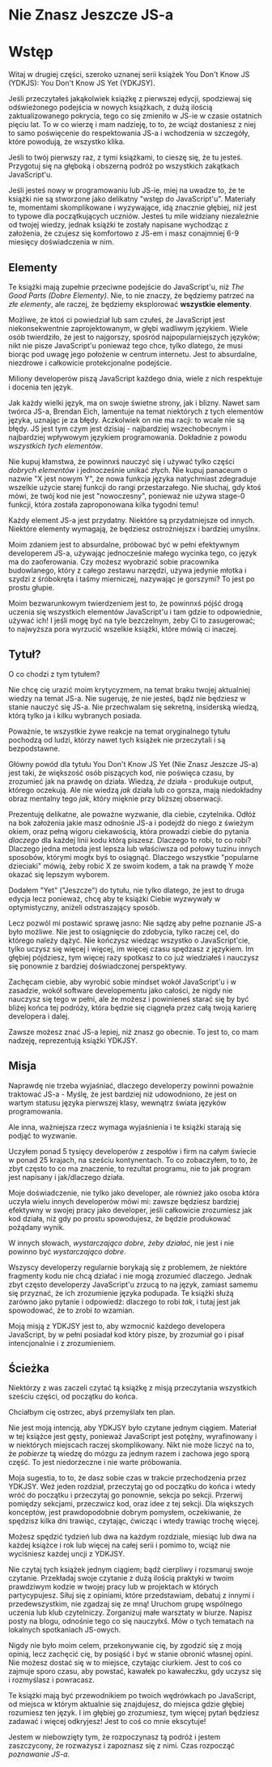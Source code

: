 # Nie Znasz Jeszcze JS-a
# Wstęp

Witaj w drugiej części, szeroko uznanej serii książek You Don't
Know JS (YDKJS): You Don't Know JS Yet (YDKJSY).

Jeśli przeczytałeś jakąkolwiek książkę z pierwszej edycji, spodziewaj się
odświeżonego podejścia w nowych książkach, z dużą ilością zaktualizowanego
pokrycia, tego co się zmieniło w JS-ie w czasie ostatnich pięciu lat.
To w co wierzę i mam nadzieję, to to, że wciąż dostaniesz z niej
to samo poświęcenie do respektowania JS-a i wchodzenia w szczegóły,
które powodują, że wszystko klika.

Jeśli to twój pierwszy raz, z tymi książkami, to cieszę się, że tu jesteś.
Przygotuj się na głęboką i obszerną podróż po wszystkich zakątkach JavaScript'u.

Jeśli jesteś nowy w programowaniu lub JS-ie, miej na uwadze to, że te książki nie
są stworzone jako delikatny "wstęp do JavaScript'u". Materiały te, momentami
skomplikowane i wyzywające, idą znacznie głębiej, niż jest to typowe dla
początkujących uczniów. Jesteś tu mile widziany niezależnie od twojej wiedzy,
jednak książki te zostały napisane wychodząc z założenia, że czujesz się komfortowo
z JS-em i masz conajmniej 6-9 miesięcy doświadczenia w nim.

## Elementy

Te książki mają zupełnie przeciwne podejście do JavaScript'u, niż *The Good Parts
(Dobre Elementy)*. Nie, to nie znaczy, że będziemy patrzeć na *złe elementy*, ale
raczej, że będziemy eksplorować **wszystkie elementy**.

Możliwe, że ktoś ci powiedział lub sam czułeś, że JavaScript jest 
niekonsekwentnie zaprojektowanym, w głębi wadliwym językiem. Wiele osób twierdziło,
że jest to najgorszy, spośród najpopularniejszych języków; nikt nie pisze JavaScript'u
ponieważ tego chce, tylko dlatego, że musi biorąc pod uwagę jego położenie w centrum
internetu. Jest to absurdalne, niezdrowe i całkowicie protekcjonalne podejście.

Miliony developerów piszą JavaScript każdego dnia, wiele z nich respektuje i docenia
ten język.

Jak każdy wielki język, ma on swoje świetne strony, jak i blizny. Nawet sam twórca
JS-a, Brendan Eich, lamentuje na temat niektórych z tych elementów języka,
uznając je za błędy. Aczkolwiek on nie ma racji: to wcale nie są błędy. JS jest
tym czym jest dzisiaj - najbardziej wszechobecnym i najbardziej wpływowym językiem
programowania. Dokładnie z powodu *wszystkich tych elementów*.

Nie kupuj kłamstwa, że powinnxś nauczyć się i używać tylko części
*dobrych elementów* i jednocześnie unikać złych. Nie kupuj panaceum o nazwie
"X jest nowym Y", że nowa funkcja języka natychmiast zdegraduje wszelkie użycie
starej funkcji do rangi przestarzałego. Nie słuchaj, gdy ktoś mówi, że twój kod
nie jest "nowoczesny", ponieważ nie używa stage-0 funkcji, która została
zaproponowana kilka tygodni temu!

Każdy element JS-a jest przydatny. Niektóre są przydatniejsze od innych. Niektóre
elementy wymagają, że będziesz ostrożniejszx i bardziej umyślnx.

Moim zdaniem jest to absurdalne, próbować być w pełni efektywnym developerem JS-a,
używając jednocześnie małego wycinka tego, co język ma do zaoferowania. Czy
możesz wyobrazić sobie pracownika budowlanego, który z całego zestawu narzędzi,
używa jedynie młotka i szydzi z śróbokręta i taśmy mierniczej, nazywając je gorszymi?
To jest po prostu głupie.

Moim bezwarunkowym twierdzeniem jest to, że powinnxś pójść drogą uczenia się wszystkich
elementów JavaScript'u i tam gdzie to odpowiednie, używać ich! I jeśli mogę być
na tyle bezczelnym, żeby Ci to zasugerować; to najwyższa pora wyrzucić wszelkie
książki, które mówią ci inaczej.

## Tytuł?

O co chodzi z tym tytułem?

Nie chcę cię urazić moim krytycyzmem, na temat braku twojej aktualniej wiedzy na
temat JS-a. Nie sugeruję, że nie jesteś, bądź nie będziesz w stanie nauczyć się
JS-a. Nie przechwalam się sekretną, insiderską wiedzą, którą tylko ja i kilku
wybranych posiada.

Poważnie, te wszystkie żywe reakcje na temat oryginalnego tytułu pochodzą od ludzi,
którzy nawet tych książek nie przeczytali i są bezpodstawne.

Główny powód dla tytułu You Don't Know JS Yet (Nie Znasz Jeszcze JS-a) jest taki,
że większość osób piszących kod, nie poświęca czasu, by zrozumieć jak na prawdę
on działa. Wiedzą, *że* działa - produkuje output, którego oczekują. Ale nie wiedzą
*jak* działa lub co gorsza, mają niedokładny obraz mentalny tego *jak*, który
mięknie przy bliższej obserwacji.

Prezentuję delikatne, ale poważne wyzwanie, dla ciebie, czytelnika. Odłóż na bok
założenia jakie masz odnośnie JS-a i podejdź do niego z świeżym okiem, oraz
pełną wigoru ciekawością, która prowadzi ciebie do pytania *dlaczego* dla każdej
linii kodu którą piszesz. Dlaczego to robi, to co robi? Dlaczego jedna metoda
jest lepsza lub właściwsza od połowy tuzinu innych sposobów, którymi mogłx byś
to osiągnąć. Dlaczego wszystkie "popularne dzieciaki" mówią, żeby robić X ze
swoim kodem, a tak na prawdę Y może okazać się lepszym wyborem.

Dodałem "Yet" ("Jeszcze") do tytułu, nie tylko dlatego, że jest to druga edycja
lecz ponieważ, chcę aby te książki Ciebie wyzwywały w optymistyczny, aniżeli
odstraszający sposób.

Lecz pozwól mi postawić sprawę jasno: Nie sądzę aby pełne poznanie JS-a było
możliwe. Nie jest to osiągnięcie do zdobycia, tylko raczej cel, do którego 
należy dążyć. Nie kończysz wiedząc wszystko o JavaScript'cie, tylko uczysz się
więcej i więcej, im więcej czasu spędzasz z językiem. Im głębiej pójdziesz, tym
więcej razy spotkasz to co już wiedziałeś i nauczysz się ponownie z bardziej
doświadczonej perspektywy.

Zachęcam ciebie, aby wyrobić sobie mindset wokół JavaScript'u i w zasadzie,
wokół software developementu jako całości, że nigdy nie nauczysz się tego w pełni,
ale że możesz i powinieneś starać się by być bliżej końca tej podróży, która
będzie się ciągnęła przez całą twoją karierę developera i dalej.

Zawsze możesz znać JS-a lepiej, niż znasz go obecnie. To jest to, co mam nadzeję,
reprezentują książki YDKJSY.

## Misja

Naprawdę nie trzeba wyjaśniać, dlaczego developerzy powinni poważnie traktować
JS-a - Myślę, że jest bardziej niż udowodniono, że jest on wartym statusu języka
pierwszej klasy, wewnątrz świata języków programowania.

Ale inna, ważniejsza rzecz wymaga wyjaśnienia i te książki starają się podjąć to
wyzwanie.

Uczyłem ponad 5 tysięcy developerów z zespołów i firm na całym świecie w ponad 25
krajach, na sześciu kontynentach. To co zobaczyłem, to to, że zbyt często to co
ma znaczenie, to rezultat programu, nie to jak program jest napisany i jak/dlaczego
działa.

Moje doświadczenie, nie tylko jako developer, ale również jako osoba która uczyła
wielu innych developerów mówi mi: zawsze będziesz bardziej efektywny w swojej pracy
jako developer, jeśli całkowicie zrozumiesz jak kod działa, niż gdy po prostu
spowodujesz, że będzie produkować pożądany wynik.

W innych słowach, *wystarczająco dobre, żeby działać*, nie jest i nie
powinno być *wystarczająco dobre*.

Wszyscy developerzy regularnie borykają się z problemem, że niektóre fragmenty
kodu nie chcą działać i nie mogą zrozumieć dlaczego. Jednak zbyt często
developerzy JavaScript'u zrzucą to na język, zamiast samemu się przyznać,
że ich zrozumienie języka podupada. Te książki służą zarówno jako pytanie i
odpowiedź: dlaczego to robi *tak*, i tutaj jest jak spowodować, że to zrobi *to*
wzamian.

Moją misją z YDKJSY jest to, aby wzmocnić każdego developera JavaScript, by w pełni
posiadał kod który pisze, by zrozumiał go i pisał intencjonalnie i z zrozumieniem.

## Ścieżka

Niektórzy z was zaczeli czytać tą książkę z misją przeczytania wszystkich
sześciu części, od początku do końca.

Chciałbym cię ostrzec, abyś przemyślałx ten plan.

Nie jest moją intencją, aby YDKJSY było czytane jednym ciągiem. Materiał w tej
książce jest gęsty, ponieważ JavaScript jest potężny, wyrafinowany i w
niektórych miejscach raczej skomplikowany. Nikt nie może liczyć na to, że
*pobierze* tą wiedzę do mózgu za jednym razem i zachowa jego sporą część.
To jest niedorzeczne i nie warte próbowania.

Moja sugestia, to to, że dasz sobie czas w trakcie przechodzenia przez YDKJSY.
Weź jeden rozdział, przeczytaj go od początku do końca i wtedy wróć do początku
i przeczytaj go ponownie, sekcja po sekcji. Przerwij pomiędzy sekcjami,
przeczwicz kod, oraz idee z tej sekcji. Dla większych konceptów, jest
prawdopodobnie dobrym pomysłem, oczekiwanie, że spędzisz kilka dni trawiąc,
czytając, ćwicząc i wtedy trawiąc trochę więcej.

Możesz spędzić tydzień lub dwa na każdym rozdziale, miesiąc lub dwa na każdej
książce i rok lub więcej na całej serii i pomimo to, wciąż nie wyciśniesz każdej
uncji z YDKJSY.

Nie czytaj tych książek jednym ciągiem; bądź cierpliwy i rozsmaruj swoje czytanie.
Przekładaj swoje czytanie z dużą ilością praktyki w twoim prawdziwym kodzie w
twojej pracy lub w projektach w których partycypujesz. Siłuj się z opiniami,
które przedstawiam, debatuj z innymi i przedewszystkim, nie zgadzaj się ze mną!
Uruchom grupę wspólnego uczenia lub klub czytelniczy. Zorganizuj małe warsztaty
w biurze. Napisz posty na blogu, odnośnie tego co się nauczyłxś. Mów o tych
tematach na lokalnych spotkaniach JS-owych.

Nigdy nie było moim celem, przekonywanie cię, by zgodzić się z moją opinią, lecz
zachęcić cię, by posiąść i być w stanie obronić własnej opini. Nie możesz dostać
się w to miejsce, czytając ciurkiem. Jest to coś co zajmuje sporo czasu, aby
powstać, kawałek po kawałeczku, gdy uczysz się i rozmyślasz i powracasz.

Te książki mają być przewodnikiem po twoich wędrówkach po JavaScript, od miejsca
w którym aktualnie się znajdujesz, do miejsca gdzie głębiej rozumiesz ten język.
I im głębiej go zrozumiesz, tym więcej pytań będziesz zadawać i więcej odkryjesz!
Jest to coś co mnie ekscytuje!

Jestem w niebowzięty tym, że rozpoczynasz tą podróż i jestem zaszczycony, że
rozważysz i zapoznasz się z nimi. Czas rozpocząć *poznawanie JS-a*.